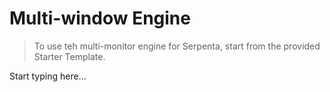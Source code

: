 # Multi-window Engine

<primary-label ref="serpenta-starter-kit"/>

> To use teh multi-monitor engine for Serpenta, start from the provided Starter Template.

Start typing here...
